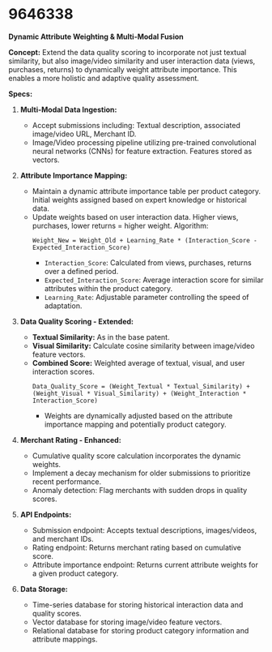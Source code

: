 # 9646338

**Dynamic Attribute Weighting & Multi-Modal Fusion**

**Concept:** Extend the data quality scoring to incorporate not just textual similarity, but also image/video similarity and user interaction data (views, purchases, returns) to dynamically weight attribute importance. This enables a more holistic and adaptive quality assessment.

**Specs:**

1.  **Multi-Modal Data Ingestion:**
    *   Accept submissions including: Textual description, associated image/video URL, Merchant ID.
    *   Image/Video processing pipeline utilizing pre-trained convolutional neural networks (CNNs) for feature extraction. Features stored as vectors.

2.  **Attribute Importance Mapping:**
    *   Maintain a dynamic attribute importance table per product category. Initial weights assigned based on expert knowledge or historical data.
    *   Update weights based on user interaction data.  Higher views, purchases, lower returns = higher weight.  Algorithm:
        ```
        Weight_New = Weight_Old + Learning_Rate * (Interaction_Score - Expected_Interaction_Score)
        ```
        *   `Interaction_Score`: Calculated from views, purchases, returns over a defined period.
        *   `Expected_Interaction_Score`:  Average interaction score for similar attributes within the product category.
        *   `Learning_Rate`: Adjustable parameter controlling the speed of adaptation.

3.  **Data Quality Scoring - Extended:**
    *   **Textual Similarity:** As in the base patent.
    *   **Visual Similarity:** Calculate cosine similarity between image/video feature vectors.
    *   **Combined Score:** Weighted average of textual, visual, and user interaction scores.
        ```
        Data_Quality_Score = (Weight_Textual * Textual_Similarity) + (Weight_Visual * Visual_Similarity) + (Weight_Interaction * Interaction_Score)
        ```
        *   Weights are dynamically adjusted based on the attribute importance mapping and potentially product category.

4.  **Merchant Rating - Enhanced:**
    *   Cumulative quality score calculation incorporates the dynamic weights.
    *   Implement a decay mechanism for older submissions to prioritize recent performance.
    *   Anomaly detection: Flag merchants with sudden drops in quality scores.

5.  **API Endpoints:**
    *   Submission endpoint: Accepts textual descriptions, images/videos, and merchant IDs.
    *   Rating endpoint: Returns merchant rating based on cumulative score.
    *   Attribute importance endpoint: Returns current attribute weights for a given product category.

6.  **Data Storage:**
    *   Time-series database for storing historical interaction data and quality scores.
    *   Vector database for storing image/video feature vectors.
    *   Relational database for storing product category information and attribute mappings.